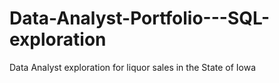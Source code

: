 # Data-Analyst-Portfolio---SQL-exploration
Data Analyst exploration for liquor sales in the State of Iowa
